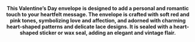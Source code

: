 <p align="center">
<strong>
This Valentine’s Day envelope is designed to add a personal and romantic touch to your heartfelt message. The envelope is crafted with soft red and pink tones, symbolizing love and affection, and adorned with charming heart-shaped patterns and delicate lace designs. It is sealed with a heart-shaped sticker or wax seal, adding an elegant and vintage flair.
</strong>
</p>

